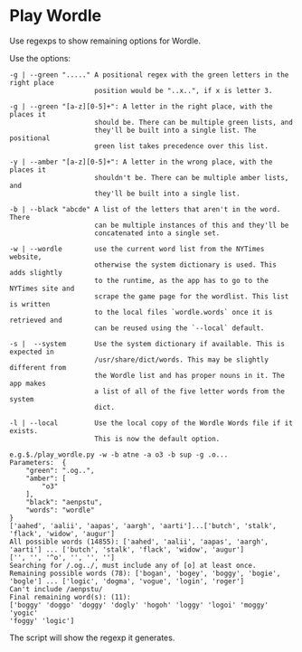 # Play Wordle

Use regexps to show remaining options for Wordle.

Use the options:

    -g | --green "....." A positional regex with the green letters in the right place
                         position would be "..x..", if x is letter 3.
                         
    -g | --green "[a-z][0-5]+": A letter in the right place, with the places it 
                         should be. There can be multiple green lists, and 
                         they'll be built into a single list. The positional
                         green list takes precedence over this list.

    -y | --amber "[a-z][0-5]+": A letter in the wrong place, with the places it 
                         shouldn't be. There can be multiple amber lists, and 
                         they'll be built into a single list.

    -b | --black "abcde" A list of the letters that aren't in the word. There
                         can be multiple instances of this and they'll be
                         concatenated into a single set.

    -w | --wordle        use the current word list from the NYTimes website, 
                         otherwise the system dictionary is used. This adds slightly 
                         to the runtime, as the app has to go to the NYTimes site and
                         scrape the game page for the wordlist. This list is written
                         to the local files `wordle.words` once it is retrieved and
                         can be reused using the `--local` default.

    -s |  --system       Use the system dictionary if available. This is expected in
                         /usr/share/dict/words. This may be slightly different from
                         the Wordle list and has proper nouns in it. The app makes
                         a list of all of the five letter words from the system 
                         dict.

    -l | --local         Use the local copy of the Wordle Words file if it exists. 
                         This is now the default option.

    e.g.$./play_wordle.py -w -b atne -a o3 -b sup -g .o... 
    Parameters:  {
        "green": ".og..",
        "amber": [
            "o3"
        ],
        "black": "aenpstu",
        "words": "wordle"
    }
    ['aahed', 'aalii', 'aapas', 'aargh', 'aarti']...['butch', 'stalk', 'flack', 'widow', 'augur']
    All possible words (14855): ['aahed', 'aalii', 'aapas', 'aargh', 'aarti'] ... ['butch', 'stalk', 'flack', 'widow', 'augur']
    ['', '', '^o', '', '', '']
    Searching for /.og../, must include any of [o] at least once.
    Remaining possible words (78): ['bogan', 'bogey', 'boggy', 'bogie', 'bogle'] ... ['logic', 'dogma', 'vogue', 'login', 'roger']
    Can't include /aenpstu/
    Final remaining word(s): (11):
    ['boggy' 'doggo' 'doggy' 'dogly' 'hogoh' 'loggy' 'logoi' 'moggy' 'yogic'
    'foggy' 'logic']
    
The script will show the regexp it generates.
